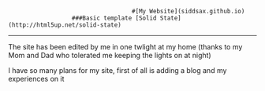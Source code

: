                                        #[My Website](siddsax.github.io)
                      ###Basic template [Solid State](http://html5up.net/solid-state)
---
The site has been edited by me in one twlight at my home (thanks to my Mom and Dad who tolerated me keeping the lights on at night)

I have so many plans for my site, first of all is adding a blog and my experiences on it

